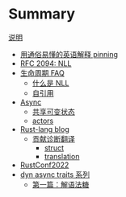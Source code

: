 # Summary

[说明](./readme.md)

- [用通俗易懂的英语解释 pinning](./Pinning-in-plain-English.md)
- [RFC 2094: NLL](./2094-nll-zh.md)
- [生命周期 FAQ](./lifetime-faq.md)
    - [什么是 NLL](./lifetime/nll.md)
    - [自引用](./lifetime/self-referential.md)
- [Async]()
    - [共享可变状态](./async/share-mutable-state.md)
    - [actors](./async/actors-with-tokio.md)
- [Rust-lang blog]()
    - [贡献诊断翻译](./rust-lang-blog/diagnostic-translation.md)
        - [struct](./rust-lang-blog/diagnostics/struct.md)
        - [translation](./rust-lang-blog/diagnostics/translation.md)
- [RustConf2022](./RustConf2022.md)
- [dyn async traits 系列]()
    - [第一篇：解语法糖](./dyn-async-traits/2021-09-30-dyn-async-traits-part-1.md)
